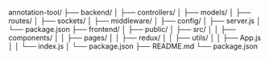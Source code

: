annotation-tool/
├── backend/
│   ├── controllers/
│   ├── models/
│   ├── routes/
│   ├── sockets/
│   ├── middleware/
│   ├── config/
│   ├── server.js
│   └── package.json
├── frontend/
│   ├── public/
│   ├── src/
│   │   ├── components/
│   │   ├── pages/
│   │   ├── redux/
│   │   ├── utils/
│   │   ├── App.js
│   │   └── index.js
│   └── package.json
├── README.md
└── package.json
